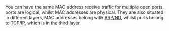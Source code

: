 You can have the same MAC address receive traffic for multiple open ports, ports are logical, whilst MAC addresses are physical. They are also situated in different layers, MAC addresses belong with [ARP/ND](obsidian://open?vault=Computers%20-%20Infinity%20Stones&file=Networking%2FConceptual%2FARP%20%26%20ND), whilst ports belong to [TCP/IP](obsidian://open?vault=Computers%20-%20Infinity%20Stones&file=Networking%2FConceptual%2FTCP%20-%20IP), which is in the third layer.